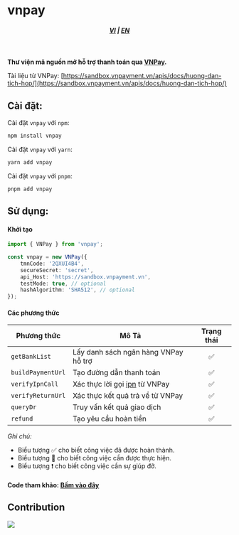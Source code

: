 # vnpay

<div style="text-align: center;">
    <h5>
        <a href="./README.md">VI</a>
        |
        <a href="./README_en-US.md">EN</a>
    </h5>
</div>
<br/>

<strong>Thư viện mã nguồn mở hỗ trợ thanh toán qua [VNPay](https://vnpay.vn).</strong>

Tài liệu từ VNPay: [https://sandbox.vnpayment.vn/apis/docs/huong-dan-tich-hop/](https://sandbox.vnpayment.vn/apis/docs/huong-dan-tich-hop/)

## Cài đặt:

Cài đặt `vnpay` với `npm`:

```bash
npm install vnpay
```

Cài đặt `vnpay` với `yarn`:

```bash
yarn add vnpay
```

Cài đặt `vnpay` với `pnpm`:

```bash
pnpm add vnpay
```

## Sử dụng:

#### Khởi tạo

```typescript
import { VNPay } from 'vnpay';

const vnpay = new VNPay({
    tmnCode: '2QXUI4B4',
    secureSecret: 'secret',
    api_Host: 'https://sandbox.vnpayment.vn',
    testMode: true, // optional
    hashAlgorithm: 'SHA512', // optional
});
```

#### Các phương thức

<table>
    <thead>
        <tr>
            <th>Phương thức</th>
            <th>Mô Tả</th>
            <th>Trạng thái</th>
        </tr>
    </thead>
    <tbody>
        <tr>
            <td><code>getBankList</code></td>
            <td>Lấy danh sách ngân hàng VNPay hỗ trợ</td>
            <td style="text-align:center">✅</td>
        </tr>
        <tr>
            <td><code>buildPaymentUrl</code></td>
            <td>Tạo đường dẫn thanh toán</td>
            <td style="text-align:center">✅</td>
        </tr>
        <tr>
            <td><code>verifyIpnCall</code></td>
            <td>Xác thực lời gọi <a href="https://en.wikipedia.org/wiki/Instant_payment_notification" target="_blank">ipn</a> từ VNPay</td>
            <td style="text-align:center">✅</td>
        </tr>
        <tr>
            <td><code>verifyReturnUrl</code></td>
            <td>Xác thực kết quả trả về từ VNPay</td>
            <td style="text-align:center">✅</td>
        </tr>
        <tr>
            <td><code>queryDr</code></td>
            <td>Truy vấn kết quả giao dịch</td>
            <td style="text-align:center">✅</td>
        </tr>
        <tr>
            <td><code>refund</code></td>
            <td>Tạo yêu cầu hoàn tiền</td>
            <td style="text-align:center">✅</td>
        </tr>
    </tbody>
</table>

_Ghi chú:_

-   Biểu tượng ✅ cho biết công việc đã được hoàn thành.
-   Biểu tượng 📝 cho biết công việc cần được thực hiện.
-   Biểu tượng ❗ cho biết công việc cần sự giúp đỡ.

#### Code tham khảo: <a href="https://github.com/lehuygiang28/vnpay/blob/main/example/express.ts" target="_blank">Bấm vào đây</a>

## Contribution

<a href="https://github.com/lehuygiang28/vnpay/graphs/contributors">
  <img src="https://contrib.rocks/image?repo=lehuygiang28/vnpay&max=20" />
</a>
